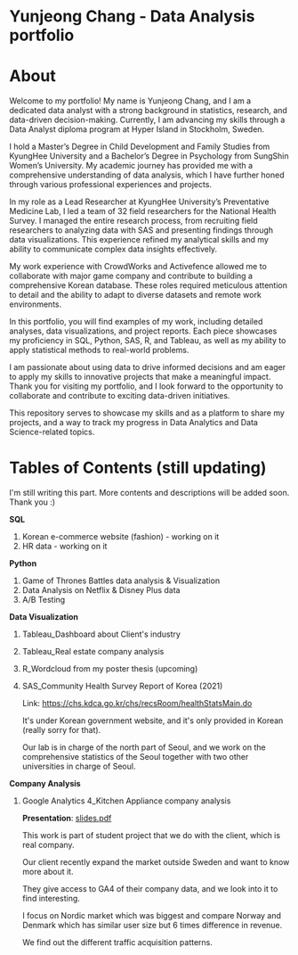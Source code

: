 # Yunjeong Chang - Data Analysis portfolio

# **About**
Welcome to my portfolio! My name is Yunjeong Chang, and I am a dedicated data analyst with a strong background in statistics, research, and data-driven decision-making. Currently, I am advancing my skills through a Data Analyst diploma program at Hyper Island in Stockholm, Sweden.

I hold a Master’s Degree in Child Development and Family Studies from KyungHee University and a Bachelor’s Degree in Psychology from SungShin Women’s University. My academic journey has provided me with a comprehensive understanding of data analysis, which I have further honed through various professional experiences and projects.

In my role as a Lead Researcher at KyungHee University’s Preventative Medicine Lab, I led a team of 32 field researchers for the National Health Survey. I managed the entire research process, from recruiting field researchers to analyzing data with SAS and presenting findings through data visualizations. This experience refined my analytical skills and my ability to communicate complex data insights effectively.

My work experience with CrowdWorks and Activefence allowed me to collaborate with major game company and contribute to building a comprehensive Korean database. These roles required meticulous attention to detail and the ability to adapt to diverse datasets and remote work environments.

In this portfolio, you will find examples of my work, including detailed analyses, data visualizations, and project reports. Each piece showcases my proficiency in SQL, Python, SAS, R, and Tableau, as well as my ability to apply statistical methods to real-world problems.

I am passionate about using data to drive informed decisions and am eager to apply my skills to innovative projects that make a meaningful impact. Thank you for visiting my portfolio, and I look forward to the opportunity to collaborate and contribute to exciting data-driven initiatives.

This repository serves to showcase my skills and as a platform to share my projects, and a way to track my progress in Data Analytics and Data Science-related topics.

# Tables of Contents (still updating)
I'm still writing this part. More contents and descriptions will be added soon. Thank you :)


**SQL**
1. Korean e-commerce website (fashion) - working on it
2. HR data - working on it



**Python**
1. Game of Thrones Battles data analysis & Visualization
2. Data Analysis on Netflix & Disney Plus data
3. A/B Testing



**Data Visualization**
1. Tableau_Dashboard about Client's industry
2. Tableau_Real estate company analysis
3. R_Wordcloud from my poster thesis (upcoming)
4. SAS_Community Health Survey Report of Korea (2021)
   
   Link: https://chs.kdca.go.kr/chs/recsRoom/healthStatsMain.do

   It's under Korean government website, and it's only provided in Korean (really sorry for that).

   Our lab is in charge of the north part of Seoul, and we work on the comprehensive statistics of the Seoul together with two other universities in charge of Seoul.



**Company Analysis**
1. Google Analytics 4_Kitchen Appliance company analysis

   **Presentation**: [slides.pdf](https://github.com/zlal12/data_analysis_portfolio/blob/main/Company%20Analysis/GA4_Kitchen%20appliance%20company%20analysis.pdf)

   This work is part of student project that we do with the client, which is real company.

   Our client recently expand the market outside Sweden and want to know more about it.

   They give access to GA4 of their company data, and we look into it to find interesting.

   I focus on Nordic market which was biggest and compare Norway and Denmark which has similar user size but 6 times difference in revenue.

   We find out the different traffic acquisition patterns.
